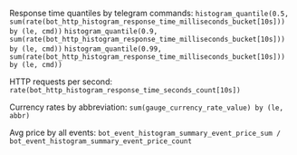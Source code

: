 Response time quantiles by telegram commands:
```histogram_quantile(0.5, sum(rate(bot_http_histogram_response_time_milliseconds_bucket[10s])) by (le, cmd))```
```histogram_quantile(0.9, sum(rate(bot_http_histogram_response_time_milliseconds_bucket[10s])) by (le, cmd))```
```histogram_quantile(0.99, sum(rate(bot_http_histogram_response_time_milliseconds_bucket[10s])) by (le, cmd))```

HTTP requests per second:
```rate(bot_http_histogram_response_time_seconds_count[10s])```

Currency rates by abbreviation:
```sum(gauge_currency_rate_value) by (le, abbr)```

Avg price by all events:
```bot_event_histogram_summary_event_price_sum / bot_event_histogram_summary_event_price_count```